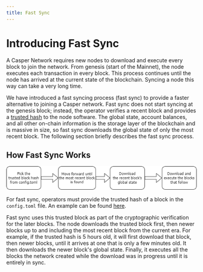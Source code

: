 ```yaml
---
title: Fast Sync
---
```


# Introducing Fast Sync

A Casper Network requires new nodes to download and execute every block to join the network. From genesis (start of the Mainnet), the node executes each transaction in every block. This process continues until the node has arrived at the current state of the blockchain. Syncing a node this way can take a very long time.

We have introduced a fast syncing process (fast sync) to provide a faster alternative to joining a Casper network. Fast sync does not start syncing at the genesis block; instead, the operator verifies a recent block and provides a [trusted hash](../setup/basic-node-configuration.md#trusted-hash-for-synchronizing) to the node software. The global state, account balances, and all other on-chain information is the storage layer of the blockchain and is massive in size, so fast sync downloads the global state of only the most recent block. The following section briefly describes the fast sync process.

## How Fast Sync Works

![Fast-sync process](./_fast-sync/fast-sync-process.png)

For fast sync, operators must provide the trusted hash of a block in the `config.toml` file. An example can be found [here](https://github.com/casper-network/casper-node/blob/f7d8228de3cb56a3fe705f5a787d3dbf03ff7998/resources/production/config-example.toml#L7).

Fast sync uses this trusted block as part of the cryptographic verification for the later blocks. The node downloads the trusted block first, then newer blocks up to and including the most recent block from the current era. For example, if the trusted hash is 5 hours old, it will first download that block, then newer blocks, until it arrives at one that is only a few minutes old. It then downloads the newer block's global state. Finally, it executes all the blocks the network created while the download was in progress until it is entirely in sync.

